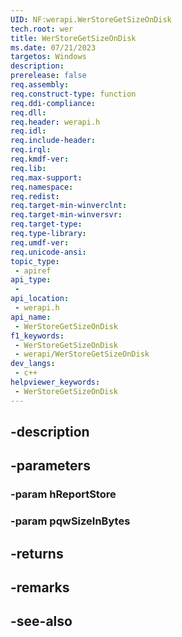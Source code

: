 ```yaml
---
UID: NF:werapi.WerStoreGetSizeOnDisk
tech.root: wer
title: WerStoreGetSizeOnDisk
ms.date: 07/21/2023
targetos: Windows
description: 
prerelease: false
req.assembly: 
req.construct-type: function
req.ddi-compliance: 
req.dll: 
req.header: werapi.h
req.idl: 
req.include-header: 
req.irql: 
req.kmdf-ver: 
req.lib: 
req.max-support: 
req.namespace: 
req.redist: 
req.target-min-winverclnt: 
req.target-min-winversvr: 
req.target-type: 
req.type-library: 
req.umdf-ver: 
req.unicode-ansi: 
topic_type:
 - apiref
api_type:
 - 
api_location:
 - werapi.h
api_name:
 - WerStoreGetSizeOnDisk
f1_keywords:
 - WerStoreGetSizeOnDisk
 - werapi/WerStoreGetSizeOnDisk
dev_langs:
 - c++
helpviewer_keywords:
 - WerStoreGetSizeOnDisk
---
```


## -description

## -parameters

### -param hReportStore

### -param pqwSizeInBytes

## -returns

## -remarks

## -see-also

